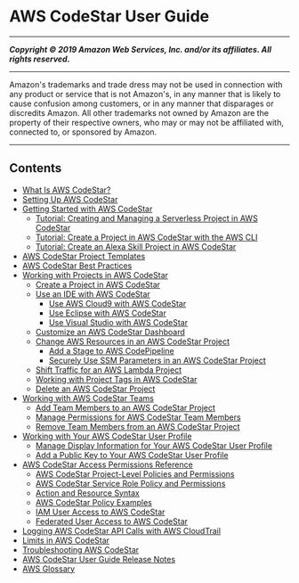 # AWS CodeStar User Guide

-----
*****Copyright &copy; 2019 Amazon Web Services, Inc. and/or its affiliates. All rights reserved.*****

-----
Amazon's trademarks and trade dress may not be used in 
     connection with any product or service that is not Amazon's, 
     in any manner that is likely to cause confusion among customers, 
     or in any manner that disparages or discredits Amazon. All other 
     trademarks not owned by Amazon are the property of their respective
     owners, who may or may not be affiliated with, connected to, or 
     sponsored by Amazon.

-----
## Contents
+ [What Is AWS CodeStar?](welcome.md)
+ [Setting Up AWS CodeStar](setting-up.md)
+ [Getting Started with AWS CodeStar](getting-started.md)
   + [Tutorial: Creating and Managing a Serverless Project in AWS CodeStar](sam-tutorial.md)
   + [Tutorial: Create a Project in AWS CodeStar with the AWS CLI](cli-tutorial.md)
   + [Tutorial: Create an Alexa Skill Project in AWS CodeStar](alexa-tutorial.md)
+ [AWS CodeStar Project Templates](templates.md)
+ [AWS CodeStar Best Practices](best-practices.md)
+ [Working with Projects in AWS CodeStar](working-with-projects.md)
   + [Create a Project in AWS CodeStar](how-to-create-project.md)
   + [Use an IDE with AWS CodeStar](setting-up-ide.md)
      + [Use AWS Cloud9 with AWS CodeStar](setting-up-ide-cloud9.md)
      + [Use Eclipse with AWS CodeStar](setting-up-ide-ec.md)
      + [Use Visual Studio with AWS CodeStar](setting-up-ide-vs.md)
   + [Customize an AWS CodeStar Dashboard](how-to-customize.md)
   + [Change AWS Resources in an AWS CodeStar Project](how-to-change-project.md)
      + [Add a Stage to AWS CodePipeline](how-to-change-project-codepipeline.md)
      + [Securely Use SSM Parameters in an AWS CodeStar Project](ssm-parameters.md)
   + [Shift Traffic for an AWS Lambda Project](how-to-modify-serverless-project.md)
   + [Working with Project Tags in AWS CodeStar](working-with-project-tags.md)
   + [Delete an AWS CodeStar Project](how-to-delete-project.md)
+ [Working with AWS CodeStar Teams](working-with-teams.md)
   + [Add Team Members to an AWS CodeStar Project](how-to-add-team-member.md)
   + [Manage Permissions for AWS CodeStar Team Members](how-to-manage-team-permissions.md)
   + [Remove Team Members from an AWS CodeStar Project](how-to-remove-team-member.md)
+ [Working with Your AWS CodeStar User Profile](working-with-user-info.md)
   + [Manage Display Information for Your AWS CodeStar User Profile](how-to-manage-user-pref.md)
   + [Add a Public Key to Your AWS CodeStar User Profile](how-to-add-ec2-key.md)
+ [AWS CodeStar Access Permissions Reference](access-permissions.md)
   + [AWS CodeStar Project-Level Policies and Permissions](access-permissions-proj.md)
   + [AWS CodeStar Service Role Policy and Permissions](access-permissions-service-role.md)
   + [Action and Resource Syntax](access-permissions-syntax.md)
   + [AWS CodeStar Policy Examples](adh-policy-examples.md)
   + [IAM User Access to AWS CodeStar](access-permissions-user.md)
   + [Federated User Access to AWS CodeStar](access-permissions-federated.md)
+ [Logging AWS CodeStar API Calls with AWS CloudTrail](logging-using-cloudtrail.md)
+ [Limits in AWS CodeStar](limits.md)
+ [Troubleshooting AWS CodeStar](troubleshooting.md)
+ [AWS CodeStar User Guide Release Notes](history.md)
+ [AWS Glossary](glossary.md)